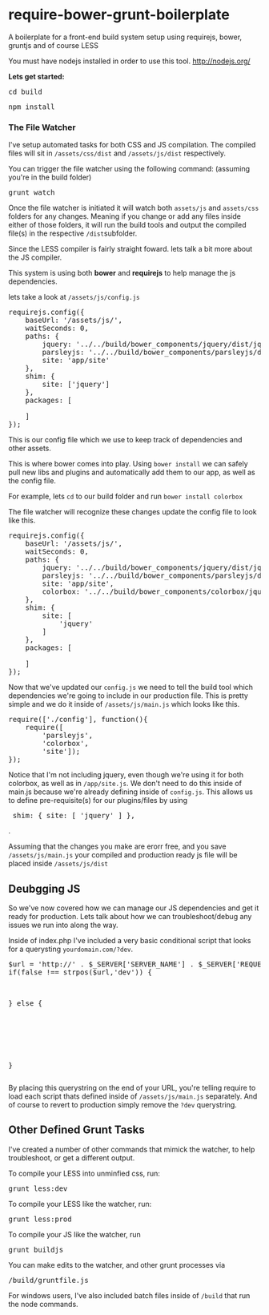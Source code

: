 require-bower-grunt-boilerplate
===============================

A boilerplate for a front-end build system setup using requirejs, bower, gruntjs and of course LESS

You must have nodejs installed in order to use this tool.  http://nodejs.org/

<b>Lets get started:</b>
<pre>cd build</pre>
<pre>npm install</pre>
<h3>The File Watcher</h3>
I've setup automated tasks for both CSS and JS compilation. The compiled files will sit in <code>/assets/css/dist</code> and <code>/assets/js/dist</code> respectively. 
 
You can trigger the file watcher using the following command:
(assuming you're in the build folder)
<br />
<pre>grunt watch</pre>
Once the file watcher is initiated it will watch both <code>assets/js</code> and <code>assets/css</code> folders for any changes. Meaning if you change or add any files inside either of those folders, it will run the build tools and output the compiled file(s) in the respective <code>/dist</code>subfolder.

Since the LESS compiler is fairly straight foward. lets talk a bit more about the JS compiler.

This system is using both <b>bower</b> and <b>requirejs</b> to help manage the js dependencies.

lets take a look at <code>/assets/js/config.js</code>

<pre>
requirejs.config({
    baseUrl: '/assets/js/',
    waitSeconds: 0,
    paths: {
        jquery: '../../build/bower_components/jquery/dist/jquery',
        parsleyjs: '../../build/bower_components/parsleyjs/dist/parsley',
        site: 'app/site'
    },
    shim: {
        site: ['jquery']
    },
    packages: [

    ]
});
</pre>

This is our config file which we use to keep track of dependencies and other assets. 

This is where bower comes into play. Using <code>bower install</code> we can safely pull new libs and plugins and automatically add them to our app, as well as the config file.  

For example, lets <code>cd</code> to our build folder and run <code>bower install colorbox</code>

The file watcher will recognize these changes update the config file to look like this.

<pre>
requirejs.config({
    baseUrl: '/assets/js/',
    waitSeconds: 0,
    paths: {
        jquery: '../../build/bower_components/jquery/dist/jquery',
        parsleyjs: '../../build/bower_components/parsleyjs/dist/parsley',
        site: 'app/site',
        colorbox: '../../build/bower_components/colorbox/jquery.colorbox',
    },
    shim: {
        site: [
            'jquery'
        ]
    },
    packages: [

    ]
});
</pre>

Now that we've updated our  <code>config.js</code> we need to tell the build tool which dependencies we're going to include in our production file. This is pretty simple and we do it inside of <code>/assets/js/main.js</code> which looks like this.

<pre>
require(['./config'], function(){
    require([
        'parsleyjs',
        'colorbox',
        'site']);
});
</pre>


Notice that  I'm not including jquery, even though we're using it for both colorbox, as well as in <code>/app/site.js</code>. We don't need to do this inside of main.js because we're already defining inside of <code>config.js</code>. This allows us to define pre-requisite(s) for our plugins/files by using <pre>  shim: {
        site: [
            'jquery'
        ]
    },
</pre>.

Assuming that the changes you make are erorr free, and you save <code>/assets/js/main.js</code> your compiled and production ready js file will be placed inside <code>/assets/js/dist</code>

<h2>Deubgging JS</h2>

So we've now covered how we can manage our JS dependencies and get it ready for production. Lets talk about how we can troubleshoot/debug any issues we run into along the way.

Inside of index.php I've included a very basic conditional script that looks for a querysting <code>yourdomain.com/?dev</code>. 

<pre>
$url = 'http://' . $_SERVER['SERVER_NAME'] . $_SERVER['REQUEST_URI'];
if(false !== strpos($url,'dev')) { 
<script data-main="assets/js/main.js"  src="assets/js/require.min.js"></script>
} else {
<script src="assets/js/require.min.js"></script>
<script src="assets/js/dist/main.min.js?v=1"></script>
}
</pre>

By placing this querystring on the end of your URL, you're telling require to load each script thats defined inside of <code>/assets/js/main.js</code> separately. And of course to revert to production simply remove the <code>?dev</code> querystring. 

<h2>Other Defined Grunt Tasks</h2>

I've created a number of other commands that mimick the watcher, to help troubleshoot, or get a different output.

To compile your LESS into unminfied css, run:

<pre>grunt less:dev</pre>

To compile your LESS like the watcher, run:
<pre>grunt less:prod</pre>

To compile your JS like the watcher, run
<pre>grunt buildjs</pre>


You can make edits to the watcher, and other grunt processes via <pre>/build/gruntfile.js</pre>

For windows users, I've also included batch files inside of <code>/build</code> that run the node commands.

